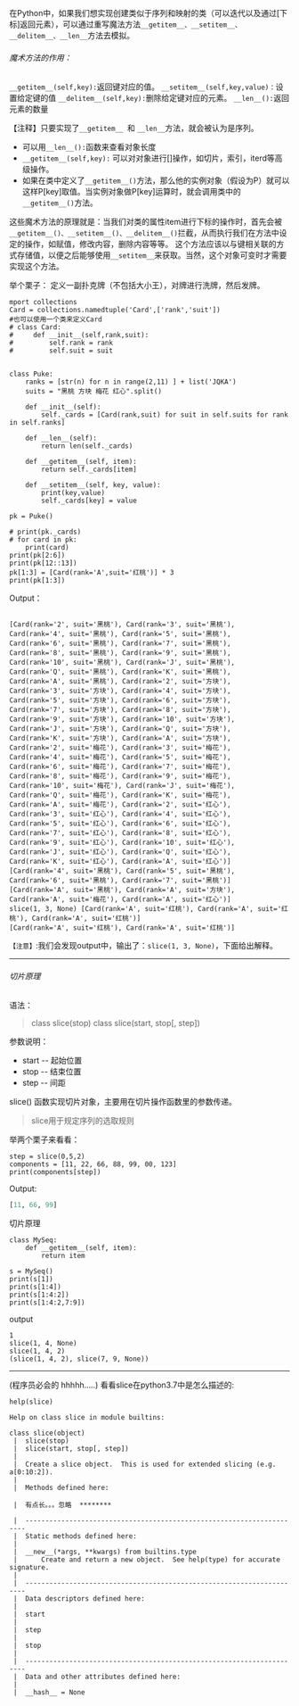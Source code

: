 在Python中，如果我们想实现创建类似于序列和映射的类（可以迭代以及通过[下标]返回元素），可以通过重写魔法方法`__getitem__、__setitem__、__delitem__、__len__`方法去模拟。
###### 魔术方法的作用：
`__getitem__(self,key):`返回键对应的值。
`__setitem__(self,key,value)：`设置给定键的值
`__delitem__(self,key):`删除给定键对应的元素。
`__len__():`返回元素的数量

【注释】只要实现了`__getitem__ `和  `__len__`方法，就会被认为是序列。
- 可以用`__len__():`函数来查看对象长度
- `__getitem__(self,key):` 可以对对象进行[]操作，如切片，索引，iterd等高级操作。
-  如果在类中定义了`__getitem__()`方法，那么他的实例对象（假设为P）就可以这样P[key]取值。当实例对象做P[key]运算时，就会调用类中的`__getitem__()`方法。

这些魔术方法的原理就是：当我们对类的属性item进行下标的操作时，首先会被`__getitem__()、__setitem__()、__delitem__()`拦截，从而执行我们在方法中设定的操作，如赋值，修改内容，删除内容等等。
这个方法应该以与键相关联的方式存储值，以便之后能够使用`__setitem__`来获取。当然，这个对象可变时才需要实现这个方法。

举个栗子：
定义一副扑克牌（不包括大小王），对牌进行洗牌，然后发牌。
```
mport collections
Card = collections.namedtuple('Card',['rank','suit'])
#也可以使用一个类来定义Card
# class Card:
#     def __init__(self,rank,suit):
#         self.rank = rank
#         self.suit = suit


class Puke:
    ranks = [str(n) for n in range(2,11) ] + list('JQKA')
    suits = "黑桃 方块 梅花 红心".split()

    def __init__(self):
        self._cards = [Card(rank,suit) for suit in self.suits for rank in self.ranks]

    def __len__(self):
        return len(self._cards)

    def __getitem__(self, item):
        return self._cards[item]

    def __setitem__(self, key, value):
        print(key,value)
        self._cards[key] = value

pk = Puke()

# print(pk._cards)
# for card in pk:
    print(card)
print(pk[2:6])
print(pk[12::13])
pk[1:3] = [Card(rank='A',suit='红桃')] * 3
print(pk[1:3])
```
Output：
```

[Card(rank='2', suit='黑桃'), Card(rank='3', suit='黑桃'), Card(rank='4', suit='黑桃'), Card(rank='5', suit='黑桃'), Card(rank='6', suit='黑桃'), Card(rank='7', suit='黑桃'), Card(rank='8', suit='黑桃'), Card(rank='9', suit='黑桃'), Card(rank='10', suit='黑桃'), Card(rank='J', suit='黑桃'), Card(rank='Q', suit='黑桃'), Card(rank='K', suit='黑桃'), Card(rank='A', suit='黑桃'), Card(rank='2', suit='方块'), Card(rank='3', suit='方块'), Card(rank='4', suit='方块'), Card(rank='5', suit='方块'), Card(rank='6', suit='方块'), Card(rank='7', suit='方块'), Card(rank='8', suit='方块'), Card(rank='9', suit='方块'), Card(rank='10', suit='方块'), Card(rank='J', suit='方块'), Card(rank='Q', suit='方块'), Card(rank='K', suit='方块'), Card(rank='A', suit='方块'), Card(rank='2', suit='梅花'), Card(rank='3', suit='梅花'), Card(rank='4', suit='梅花'), Card(rank='5', suit='梅花'), Card(rank='6', suit='梅花'), Card(rank='7', suit='梅花'), Card(rank='8', suit='梅花'), Card(rank='9', suit='梅花'), Card(rank='10', suit='梅花'), Card(rank='J', suit='梅花'), Card(rank='Q', suit='梅花'), Card(rank='K', suit='梅花'), Card(rank='A', suit='梅花'), Card(rank='2', suit='红心'), Card(rank='3', suit='红心'), Card(rank='4', suit='红心'), Card(rank='5', suit='红心'), Card(rank='6', suit='红心'), Card(rank='7', suit='红心'), Card(rank='8', suit='红心'), Card(rank='9', suit='红心'), Card(rank='10', suit='红心'), Card(rank='J', suit='红心'), Card(rank='Q', suit='红心'), Card(rank='K', suit='红心'), Card(rank='A', suit='红心')]
[Card(rank='4', suit='黑桃'), Card(rank='5', suit='黑桃'), Card(rank='6', suit='黑桃'), Card(rank='7', suit='黑桃')]
[Card(rank='A', suit='黑桃'), Card(rank='A', suit='方块'), Card(rank='A', suit='梅花'), Card(rank='A', suit='红心')]
slice(1, 3, None) [Card(rank='A', suit='红桃'), Card(rank='A', suit='红桃'), Card(rank='A', suit='红桃')]
[Card(rank='A', suit='红桃'), Card(rank='A', suit='红桃')]
```
`【注意】`:我们会发现output中，输出了：`slice(1, 3, None)`，下面给出解释。

-----------------------------------

###### 切片原理
语法：
>class slice(stop)
class slice(start, stop[, step])

参数说明：

- start -- 起始位置
- stop -- 结束位置
- step -- 间距

slice() 函数实现切片对象，主要用在切片操作函数里的参数传递。
> slice用于规定序列的选取规则

举两个栗子来看看：

```
step = slice(0,5,2)
components = [11, 22, 66, 88, 99, 00, 123]
print(components[step])
```
Output:
```py
[11, 66, 99]
```
切片原理
```
class MySeq:
    def __getitem__(self, item):
        return item

s = MySeq()
print(s[1])
print(s[1:4])
print(s[1:4:2])
print(s[1:4:2,7:9])
```
output
```
1
slice(1, 4, None)
slice(1, 4, 2)
(slice(1, 4, 2), slice(7, 9, None))
```
-----------------------------------
(程序员必会的  hhhhh.....)
看看slice在python3.7中是怎么描述的:
```
help(slice)
```
```
Help on class slice in module builtins:

class slice(object)
 |  slice(stop)
 |  slice(start, stop[, step])
 |  
 |  Create a slice object.  This is used for extended slicing (e.g. a[0:10:2]).
 |  
 |  Methods defined here:

 |  有点长。。。忽略  ********

 |  ----------------------------------------------------------------------
 |  Static methods defined here:
 |  
 |  __new__(*args, **kwargs) from builtins.type
 |      Create and return a new object.  See help(type) for accurate signature.
 |  
 |  ----------------------------------------------------------------------
 |  Data descriptors defined here:
 |  
 |  start
 |  
 |  step
 |  
 |  stop
 |  
 |  ----------------------------------------------------------------------
 |  Data and other attributes defined here:
 |  
 |  __hash__ = None
```
